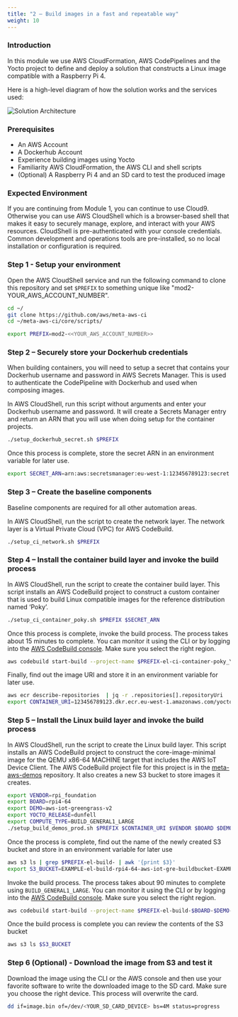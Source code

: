 ```yaml
---
title: "2 – Build images in a fast and repeatable way"
weight: 10
---
```


### Introduction

In this module we use AWS CloudFormation, AWS CodePipelines and the Yocto project to define and deploy a solution that constructs a Linux image compatible with a Raspberry Pi 4.

Here is a high-level diagram of how the solution works and the services used:

![Solution Architecture](/images/02_build_images_solution_architecture.png)

### Prerequisites
- An AWS Account
- A Dockerhub Account
- Experience building images using Yocto
- Familiarity AWS CloudFormation, the AWS CLI and shell scripts
- (Optional) A Raspberry Pi 4 and an SD card to test the produced image

### Expected Environment 
If you are continuing from Module 1, you can continue to use Cloud9. Otherwise you can use AWS CloudShell which is a browser-based shell that makes it easy to securely manage, explore, and interact with your AWS resources. CloudShell is pre-authenticated with your console credentials. Common development and operations tools are pre-installed, so no local installation or configuration is required.


### Step 1 - Setup your environment

Open the AWS CloudShell service and run the following command to clone this repository and set `$PREFIX` to something unique like "mod2-YOUR_AWS_ACCOUNT_NUMBER".

```bash
cd ~/
git clone https://github.com/aws/meta-aws-ci
cd ~/meta-aws-ci/core/scripts/

export PREFIX=mod2-<<YOUR_AWS_ACCOUNT_NUMBER>>
```

### Step 2 – Securely store your Dockerhub credentials

When building containers, you will need to setup a secret that contains your Dockerhub username and password in AWS Secrets Manager. This is used to authenticate the CodePipeline with Dockerhub and used when composing images.

In AWS CloudShell, run this script without arguments and enter your Dockerhub username and password.  It will create a Secrets Manager entry and return an ARN that you will use when doing setup for the container projects.

```bash
./setup_dockerhub_secret.sh $PREFIX
```
Once this process is complete, store the secret ARN in an environment variable for later use.

```bash
export SECRET_ARN=arn:aws:secretsmanager:eu-west-1:123456789123:secret:dockerhub_EXAMPLE
```

### Step 3 – Create the baseline components
Baseline components are required for all other automation areas.

In AWS CloudShell, run the script to create the network layer. The network layer is a Virtual Private Cloud (VPC) for AWS CodeBuild.

```bash
./setup_ci_network.sh $PREFIX
```

### Step 4 – Install the container build layer and invoke the build process

In AWS CloudShell, run the script to create the container build layer. This script installs an AWS CodeBuild project to construct a custom container that is used to build Linux compatible images for the reference distribution named ‘Poky’.

```bash
./setup_ci_container_poky.sh $PREFIX $SECRET_ARN
```

Once this process is complete, invoke the build process. The process takes about 15 minutes to complete. You can monitor it using the CLI or by logging into the [AWS CodeBuild console](https://console.aws.amazon.com/codesuite/codebuild/projects). Make sure you select the right region. 


```bash
aws codebuild start-build --project-name $PREFIX-el-ci-container-poky_YPBuildImage
```

Finally, find out the image URI and store it in an environment variable for later use.

```bash
aws ecr describe-repositories  | jq -r .repositories[].repositoryUri
export CONTAINER_URI=123456789123.dkr.ecr.eu-west-1.amazonaws.com/yoctoproject/EXAMPLE/buildmachine-poky
```

### Step 5 – Install the Linux build layer and invoke the build process

In AWS CloudShell, run the script to create the Linux build layer. This script installs an AWS CodeBuild project to construct the core-image-minimal image for the QEMU x86-64 MACHINE target that includes the AWS IoT Device Client.  The AWS CodeBuild project file for this project is in the [meta-aws-demos](https://github.com/aws-samples/meta-aws-demos) repository. It also creates a new S3 bucket to store images it creates.

```bash
export VENDOR=rpi_foundation
export BOARD=rpi4-64 
export DEMO=aws-iot-greengrass-v2 
export YOCTO_RELEASE=dunfell
export COMPUTE_TYPE=BUILD_GENERAL1_LARGE
./setup_build_demos_prod.sh $PREFIX $CONTAINER_URI $VENDOR $BOARD $DEMO $YOCTO_RELEASE $COMPUTE_TYPE
```
Once the process is complete, find out the name of the newly created S3 bucket and store in an environment variable for later use

```bash
aws s3 ls | grep $PREFIX-el-build- | awk '{print $3}'
export S3_BUCKET=EXAMPLE-el-build-rpi4-64-aws-iot-gre-buildbucket-EXAMPLE
```

Invoke the build process. The process takes about 90 minutes to complete using `BUILD_GENERAL1_LARGE`. You can monitor it using the CLI or by logging into the [AWS CodeBuild console](https://console.aws.amazon.com/codesuite/codebuild/projects). Make sure you select the right region. 

```bash
aws codebuild start-build --project-name $PREFIX-el-build-$BOARD-$DEMO-$YOCTO_RELEASE
```
Once the build process is complete you can review the contents of the S3 bucket

```bash
aws s3 ls $S3_BUCKET
```

### Step 6 (Optional) - Download the image from S3 and test it

Download the image using the CLI or the AWS console and then use your favorite software to write the downloaded image to the SD card. Make sure you choose the right device. This process will overwrite the card.

```bash
dd if=image.bin of=/dev/<YOUR_SD_CARD_DEVICE> bs=4M status=progress
```

